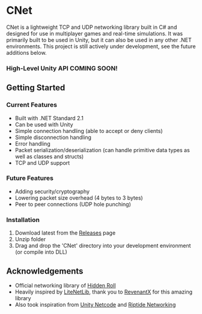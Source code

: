 # CNet

CNet is a lightweight TCP and UDP networking library built in C# and designed for use in multiplayer games and real-time simulations. It was primarily built to be used in Unity, but it can also be used in any other .NET environments. This project is still actively under development, see the future additions below.

### High-Level Unity API COMING SOON!

## Getting Started

### Current Features
- Built with .NET Standard 2.1
- Can be used with Unity
- Simple connection handling (able to accept or deny clients)
- Simple disconnection handling
- Error handling
- Packet serialization/deserialization (can handle primitive data types as well as classes and structs)
- TCP and UDP support

### Future Features
- Adding security/cryptography
- Lowering packet size overhead (4 bytes to 3 bytes)
- Peer to peer connections (UDP hole punching)

### Installation
1. Download latest from the [Releases](https://github.com/Monstroe/CNet/releases) page
2. Unzip folder
3. Drag and drop the 'CNet' directory into your development environment (or compile into DLL)

## Acknowledgements
- Official networking library of [Hidden Roll](https://hiddenroll.com/)
- Heavily inspired by [LiteNetLib](https://github.com/RevenantX/LiteNetLib), thank you to [RevenantX](https://github.com/) for this amazing library
- Also took inspiration from [Unity Netcode](https://docs-multiplayer.unity3d.com/netcode/current/about/) and [Riptide Networking](https://github.com/RiptideNetworking/Riptide)

